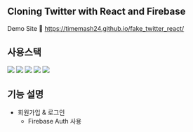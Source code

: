 ## Cloning Twitter with React and Firebase
Demo Site 🔗 https://timemash24.github.io/fake_twitter_react/

## 사용스택
<img src="https://img.shields.io/badge/Firebase 9.10.0-FFCA28?style=flat-square&logo=firebase&logoColor=white"/> <img src="https://img.shields.io/badge/React 18.2.0-61DAFB?style=flat-square&logo=react&logoColor=white"/> <img src="https://img.shields.io/badge/Javascript-F7DF1E?style=flat-square&logo=javascript&logoColor=white"/> <img src="https://img.shields.io/badge/HTML5-E34F26?style=flat-square&logo=javascript&logoColor=white"/>
<img src="https://img.shields.io/badge/CSS3-#572B6?style=flat-square&logo=css&logoColor=white"/>


## 기능 설명
- 회원가입 & 로그인
  - Firebase Auth 사용

